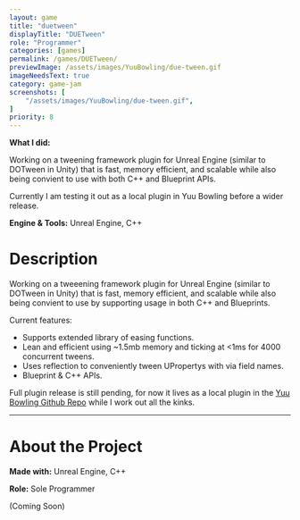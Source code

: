 ```yaml
---
layout: game
title: "duetween"
displayTitle: "DUETween"
role: "Programmer"
categories: [games]
permalink: /games/DUETween/
previewImage: /assets/images/YuuBowling/due-tween.gif
imageNeedsText: true
category: game-jam
screenshots: [
    "/assets/images/YuuBowling/due-tween.gif",
]
priority: 8 
---
```

**What I did:** 

Working on a tweening framework plugin for Unreal Engine (similar to DOTween in Unity) that is fast, memory efficient, and scalable while also being convient to use with both C++ and Blueprint APIs.

Currently I am testing it out as a local plugin in Yuu Bowling before a wider release.

**Engine & Tools:** Unreal Engine, C++
<!--more-->


# Description
Working on a tweeening framework plugin for Unreal Engine (similar to DOTween in Unity) that is fast, memory efficient, and scalable while also being convient to use by supporting usage in both C++ and Blueprints.

Current features:
- Supports extended library of easing functions.
- Lean and efficient using ~1.5mb memory and ticking at <1ms for 4000 concurrent tweens.
- Uses reflection to conveniently tween UPropertys with via field names.
- Blueprint & C++ APIs.


Full plugin release is still pending, for now it lives as a local plugin in the [Yuu Bowling Github Repo](https://github.com/jaideng123/UnrealBowling/tree/master/Plugins/DUETween) while I work out all the kinks.

---
# About the Project
**Made with:** Unreal Engine, C++

**Role:** Sole Programmer

(Coming Soon)